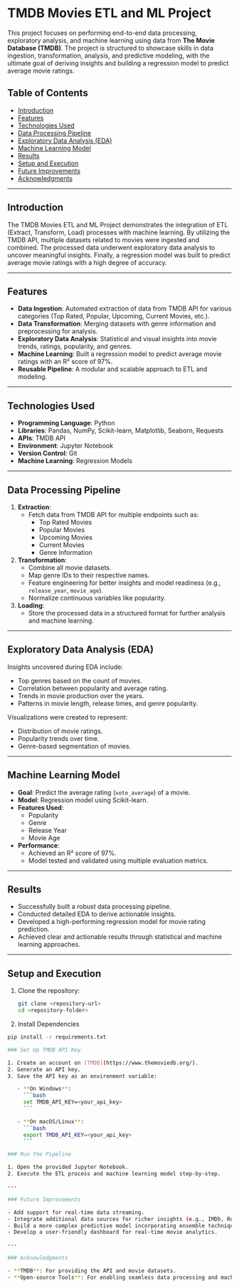 # TMDB Movies ETL and ML Project

This project focuses on performing end-to-end data processing, exploratory analysis, and machine learning using data from **The Movie Database (TMDB)**. The project is structured to showcase skills in data ingestion, transformation, analysis, and predictive modeling, with the ultimate goal of deriving insights and building a regression model to predict average movie ratings.

## Table of Contents

- [Introduction](#introduction)
- [Features](#features)
- [Technologies Used](#technologies-used)
- [Data Processing Pipeline](#data-processing-pipeline)
- [Exploratory Data Analysis (EDA)](#exploratory-data-analysis-eda)
- [Machine Learning Model](#machine-learning-model)
- [Results](#results)
- [Setup and Execution](#setup-and-execution)
- [Future Improvements](#future-improvements)
- [Acknowledgments](#acknowledgments)

---

## Introduction

The TMDB Movies ETL and ML Project demonstrates the integration of ETL (Extract, Transform, Load) processes with machine learning. By utilizing the TMDB API, multiple datasets related to movies were ingested and combined. The processed data underwent exploratory data analysis to uncover meaningful insights. Finally, a regression model was built to predict average movie ratings with a high degree of accuracy.

---

## Features

- **Data Ingestion**: Automated extraction of data from TMDB API for various categories (Top Rated, Popular, Upcoming, Current Movies, etc.).
- **Data Transformation**: Merging datasets with genre information and preprocessing for analysis.
- **Exploratory Data Analysis**: Statistical and visual insights into movie trends, ratings, popularity, and genres.
- **Machine Learning**: Built a regression model to predict average movie ratings with an R² score of 97%.
- **Reusable Pipeline**: A modular and scalable approach to ETL and modeling.

---

## Technologies Used

- **Programming Language**: Python
- **Libraries**: Pandas, NumPy, Scikit-learn, Matplotlib, Seaborn, Requests
- **APIs**: TMDB API
- **Environment**: Jupyter Notebook
- **Version Control**: Git
- **Machine Learning**: Regression Models

---

## Data Processing Pipeline

1. **Extraction**:
   - Fetch data from TMDB API for multiple endpoints such as:
     - Top Rated Movies
     - Popular Movies
     - Upcoming Movies
     - Current Movies
     - Genre Information
2. **Transformation**:
   - Combine all movie datasets.
   - Map genre IDs to their respective names.
   - Feature engineering for better insights and model readiness (e.g., `release_year`, `movie_age`).
   - Normalize continuous variables like popularity.
3. **Loading**:
   - Store the processed data in a structured format for further analysis and machine learning.

---

## Exploratory Data Analysis (EDA)

Insights uncovered during EDA include:
- Top genres based on the count of movies.
- Correlation between popularity and average rating.
- Trends in movie production over the years.
- Patterns in movie length, release times, and genre popularity.

Visualizations were created to represent:
- Distribution of movie ratings.
- Popularity trends over time.
- Genre-based segmentation of movies.

---

## Machine Learning Model

- **Goal**: Predict the average rating (`vote_average`) of a movie.
- **Model**: Regression model using Scikit-learn.
- **Features Used**:
  - Popularity
  - Genre
  - Release Year
  - Movie Age
- **Performance**:
  - Achieved an R² score of 97%.
  - Model tested and validated using multiple evaluation metrics.

---

## Results

- Successfully built a robust data processing pipeline.
- Conducted detailed EDA to derive actionable insights.
- Developed a high-performing regression model for movie rating prediction.
- Achieved clear and actionable results through statistical and machine learning approaches.

---

## Setup and Execution

1. Clone the repository:
   ```bash
   git clone <repository-url>
   cd <repository-folder>
2. Install Dependencies

```bash
pip install -r requirements.txt

### Set Up TMDB API Key

1. Create an account on [TMDB](https://www.themoviedb.org/).
2. Generate an API key.
3. Save the API key as an environment variable:

   - **On Windows**:
     ```bash
     set TMDB_API_KEY=<your_api_key>
     ```

   - **On macOS/Linux**:
     ```bash
     export TMDB_API_KEY=<your_api_key>
     ```

### Run the Pipeline

1. Open the provided Jupyter Notebook.
2. Execute the ETL process and machine learning model step-by-step.

---

### Future Improvements

- Add support for real-time data streaming.
- Integrate additional data sources for richer insights (e.g., IMDb, Rotten Tomatoes).
- Build a more complex predictive model incorporating ensemble techniques.
- Develop a user-friendly dashboard for real-time movie analytics.

---

### Acknowledgments

- **TMDB**: For providing the API and movie datasets.
- **Open-source Tools**: For enabling seamless data processing and machine learning.

